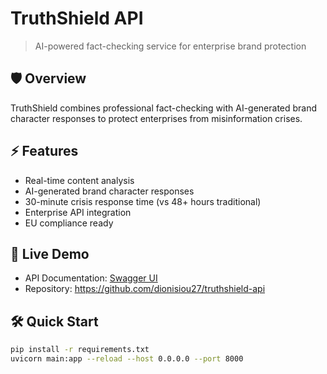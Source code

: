 # TruthShield API

> AI-powered fact-checking service for enterprise brand protection

## 🛡️ Overview
TruthShield combines professional fact-checking with AI-generated brand character responses to protect enterprises from misinformation crises.

## ⚡ Features
- Real-time content analysis
- AI-generated brand character responses  
- 30-minute crisis response time (vs 48+ hours traditional)
- Enterprise API integration
- EU compliance ready

## 🚀 Live Demo
- API Documentation: [Swagger UI](http://localhost:8000/docs)
- Repository: https://github.com/dionisiou27/truthshield-api

## 🛠️ Quick Start
```bash
pip install -r requirements.txt
uvicorn main:app --reload --host 0.0.0.0 --port 8000